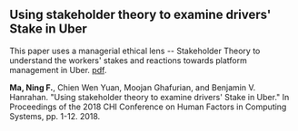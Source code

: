 ## Using stakeholder theory to examine drivers' Stake in Uber

This paper uses a managerial ethical lens -- Stakeholder Theory to understand the workers' stakes and reactions towards platform management in Uber. [pdf](https://dl.acm.org/doi/pdf/10.1145/3173574.3173657?casa_token=SwF0DPEcXuYAAAAA:jtdl_8QdqOwT-gjye9m7Avly7Fw8qXVtZZlt3-UCsuqvNq81t4AM6lfj4TifMWYM3iTWxMyGxww). 

**Ma, Ning F.**, Chien Wen Yuan, Moojan Ghafurian, and Benjamin V. Hanrahan. "Using stakeholder theory to examine drivers' Stake in Uber." In Proceedings of the 2018 CHI Conference on Human Factors in Computing Systems, pp. 1-12. 2018.
